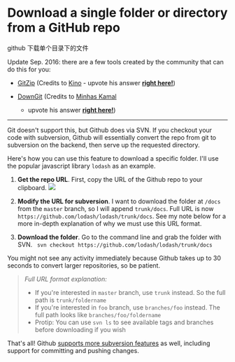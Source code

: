 # Download a single folder or directory from a GitHub repo

github 下载单个目录下的文件

Update Sep. 2016: there are a few tools created by the community that
can do this for you:

  - [GitZip](http://kinolien.github.io/gitzip) (Credits to
    [Kino](https://stackoverflow.com/users/2238770/kino) - upvote his
    answer [**right
    here\!**](https://stackoverflow.com/questions/7106012/download-a-single-folder-or-directory-from-a-github-repo/33753575#33753575))

  - [DownGit](https://minhaskamal.github.io/DownGit) (Credits to [Minhas
    Kamal](https://stackoverflow.com/users/4684058/minhas-kamal?tab=profile)
    - upvote his answer [**right
    here\!**](https://stackoverflow.com/questions/7106012/download-a-single-folder-or-directory-from-a-github-repo/38879691#38879691))

-----

Git doesn't support this, but Github does via SVN. If you checkout your
code with subversion, Github will essentially convert the repo from git
to subversion on the backend, then serve up the requested directory.

Here's how you can use this feature to download a specific folder. I'll
use the popular javascript library `lodash` as an example.

1.  **Get the repo URL**. First, copy the URL of the Github repo to your
    clipboard. ![](https://i.stack.imgur.com/7ga2M.png)

2.  **Modify the URL for subversion**. I want to download the folder at
    `/docs` from the `master` branch, so I will append `trunk/docs`.
    Full URL is now `https://github.com/lodash/lodash/trunk/docs`. See
    my note below for a more in-depth explanation of why we must use
    this URL format.

3.  **Download the folder**. Go to the command line and grab the folder
    with SVN. ` svn checkout
    https://github.com/lodash/lodash/trunk/docs`

You might not see any activity immediately because Github takes up to 30
seconds to convert larger repositories, so be patient.

> *Full URL format explanation:*
> 
>   - If you're interested in `master` branch, use `trunk` instead. So
>     the full path is `trunk/foldername`
>   - If you're interested in `foo` branch, use `branches/foo` instead.
>     The full path looks like `branches/foo/foldername`
>   - Protip: You can use `svn ls` to see available tags and branches
>     before downloading if you wish

That's all\! Github [supports more subversion
features](https://help.github.com/articles/support-for-subversion-clients/)
as well, including support for committing and pushing changes.

